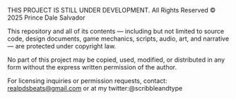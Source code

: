 THIS PROJECT IS STILL UNDER DEVELOPMENT.
All Rights Reserved © 2025 Prince Dale Salvador

This repository and all of its contents — including but not limited to source code, design documents, game mechanics, scripts, audio, art, and narrative — are protected under copyright law.

No part of this project may be copied, used, modified, or distributed in any form without the express written permission of the author.

For licensing inquiries or permission requests, contact: realpdsbeats@gmail.com or at my twitter:@scribbleandtype
